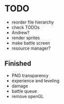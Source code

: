 TODO
=========
- reorder file hierarchy
- check TODOs
- Andrew?
- render sprites
- make battle screen
- resource manager?

Finished
----------
- PNG transparency
- experience and leveling
- damage
- battle queue
- remove openGL
